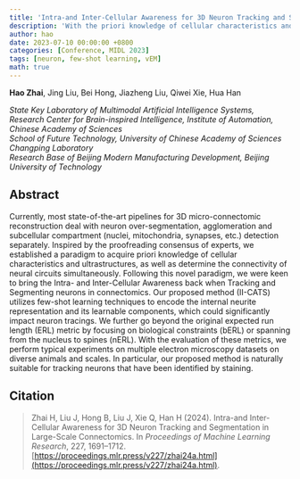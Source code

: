 ```yaml
---
title: 'Intra-and Inter-Cellular Awareness for 3D Neuron Tracking and Segmentation in Large-Scale Connectomics'
description: 'With the priori knowledge of cellular characteristics and ultrastructures, our proposed method (II-CATS) utilizes few-shot learning techniques to encode the internal neurite representation and its learnable components, which could significantly impact neuron tracings.'
author: hao
date: 2023-07-10 00:00:00 +0800
categories: [Conference, MIDL 2023]
tags: [neuron, few-shot learning, vEM]
math: true
---
```


**Hao Zhai**, Jing Liu, Bei Hong, Jiazheng Liu, Qiwei Xie, Hua Han

*State Key Laboratory of Multimodal Artificial Intelligence Systems, Research Center for Brain-inspired Intelligence, Institute of Automation, Chinese Academy of Sciences* <br>
*School of Future Technology, University of Chinese Academy of Sciences* <br>
*Changping Laboratory* <br>
*Research Base of Beijing Modern Manufacturing Development, Beijing University of Technology*

## Abstract

Currently, most state-of-the-art pipelines for 3D micro-connectomic reconstruction deal with neuron over-segmentation, agglomeration and subcellular compartment (nuclei, mitochondria, synapses, etc.) detection separately. Inspired by the proofreading consensus of experts, we established a paradigm to acquire priori knowledge of cellular characteristics and ultrastructures, as well as determine the connectivity of neural circuits simultaneously. Following this novel paradigm, we were keen to bring the Intra- and Inter-Cellular Awareness back when Tracking and Segmenting neurons in connectomics. Our proposed method (II-CATS) utilizes few-shot learning techniques to encode the internal neurite representation and its learnable components, which could significantly impact neuron tracings. We further go beyond the original expected run length (ERL) metric by focusing on biological constraints (bERL) or spanning from the nucleus to spines (nERL). With the evaluation of these metrics, we perform typical experiments on multiple electron microscopy datasets on diverse animals and scales. In particular, our proposed method is naturally suitable for tracking neurons that have been identified by staining.


## Citation

> Zhai H, Liu J, Hong B, Liu J, Xie Q, Han H (2024). Intra-and Inter-Cellular Awareness for 3D Neuron Tracking and Segmentation in Large-Scale Connectomics. In *Proceedings of Machine Learning Research*, 227, 1691–1712. [https://proceedings.mlr.press/v227/zhai24a.html](https://proceedings.mlr.press/v227/zhai24a.html).
>
